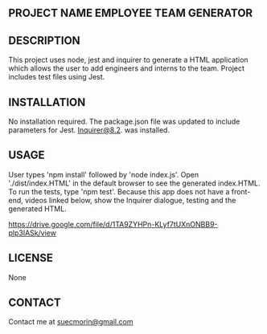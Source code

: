 ## PROJECT NAME EMPLOYEE TEAM GENERATOR

## DESCRIPTION 
This project uses node, jest and inquirer to generate a HTML application which
allows the user to add engineers and interns to the team. Project includes test files using Jest.

## INSTALLATION 
No installation required. The package.json file was updated to include parameters for Jest.  Inquirer@8.2. was installed.

## USAGE 
User types 'npm install' followed by 'node index.js'. Open './dist/index.HTML' in the default browser to see the generated index.HTML. To run the tests, type 'npm test'.
Because this app does not have a front-end, videos linked below, show the Inquirer dialogue, testing and the generated HTML.

https://drive.google.com/file/d/1TA9ZYHPn-KLyf7tUXnONBB9-plp3IASk/view

## LICENSE 
None

## CONTACT 
Contact me at suecmorin@gmail.com